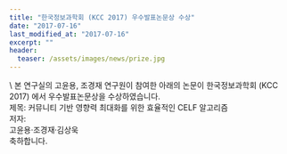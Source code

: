```yaml
---
title: "한국정보과학회 (KCC 2017) 우수발표논문상 수상"
date: "2017-07-16"
last_modified_at: "2017-07-16"
excerpt: ""
header:
  teaser: /assets/images/news/prize.jpg
---
```

\\
본 연구실의 고윤용, 조경재 연구원이 참여한 아래의 논문이 한국정보과학회 (KCC 2017) 에서 우수발표논문상을 수상하였습니다.<br>제목: 커뮤니티 기반 영향력 최대화를 위한 효율적인 CELF 알고리즘<br>저자:<br>고윤용·조경재·김상욱<br>축하합니다.